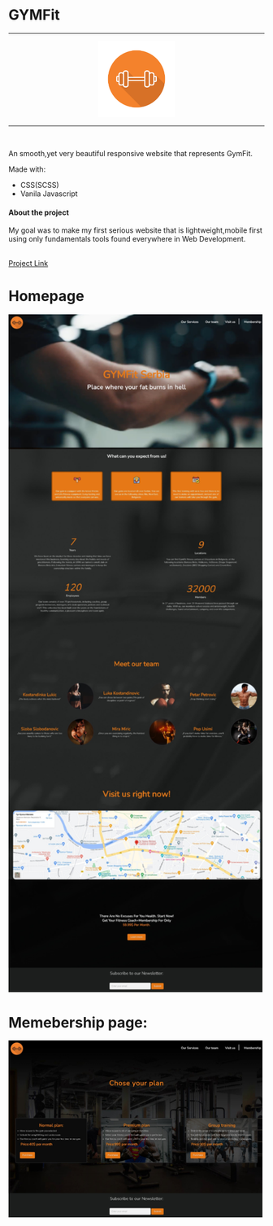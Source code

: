 # GYMFit
<hr>
<p align="center">
<img src="images/logo.png" style="width:150px;">
</p>
<hr>
<br>
<p>An smooth,yet very beautiful responsive website that represents GymFit.</p>
<p>Made with:</p>
<ul>
  <li>CSS(SCSS)</li>
  <li>Vanila Javascript</li>
</ul>
<h4>About the project</h4>
<p>My goal was to make my first serious website that is lightweight,mobile first using only fundamentals tools found everywhere in Web Development.</p><br>
<a href="https://neckezz.github.io/GYMFit/" target="_blank">Project Link</a>
<h1>Homepage</h1>
<img src="images/home.jpeg" style="width:500px;">
<h1>Memebership page:</h1>
<img src="images/membership.jpeg" style="width:500px;">
